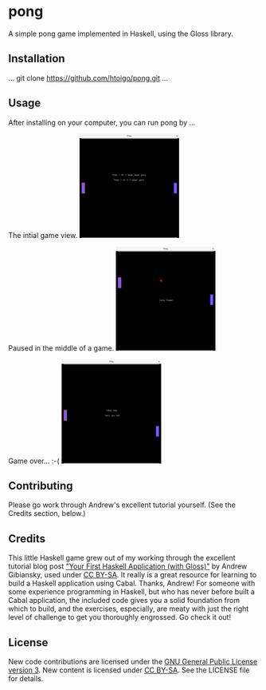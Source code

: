 # pong

A simple pong game implemented in Haskell, using the Gloss library.

## Installation

...
git clone https://github.com/htoigo/pong.git
...

## Usage

After installing on your computer, you can run pong by ...

The intial game view.
![Game Start](screenshots/game-start.png "At Game Start")

Paused in the middle of a game.
![Game Paused](screenshots/game-paused.png "Paused mid-game")

Game over... :-(
![Game Over](screenshots/game-over.png "Game Over")

## Contributing

Please go work through Andrew's excellent tutorial yourself. (See the Credits
section, below.)

## Credits

This little Haskell game grew out of my working through the excellent tutorial
blog post ["Your First Haskell Application (with
Gloss)"](http://andrew.gibiansky.com/blog/haskell/haskell-gloss) by Andrew
Gibiansky, used under [CC
BY-SA](https://creativecommons.org/licenses/by-sa/4.0). It really is a great
resource for learning to build a Haskell application using Cabal. Thanks,
Andrew! For someone with some experience programming in Haskell, but who has
never before built a Cabal application, the included code gives you a solid
foundation from which to build, and the exercises, especially, are meaty with
just the right level of challenge to get you thoroughly engrossed. Go check it
out!

## License

New code contributions are licensed under the [GNU General Public License
version 3](https://www.gnu.org/copyleft/gpl.html). New content is licensed under
[CC BY-SA](https://creativecommons.org/licenses/by-sa/4.0). See the LICENSE file
for details.
